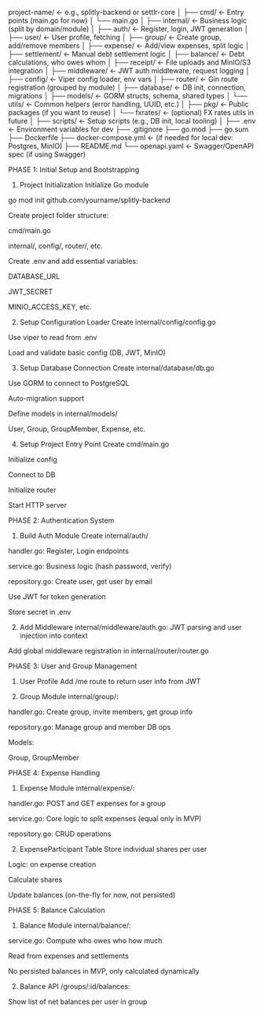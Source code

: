 project-name/                 ← e.g., splitly-backend or settlr-core
│
├── cmd/                      ← Entry points (main.go for now)
│   └── main.go
│
├── internal/                 ← Business logic (split by domain/module)
│   ├── auth/                 ← Register, login, JWT generation
│   ├── user/                 ← User profile, fetching
│   ├── group/                ← Create group, add/remove members
│   ├── expense/              ← Add/view expenses, split logic
│   ├── settlement/           ← Manual debt settlement logic
│   ├── balance/              ← Debt calculations, who owes whom
│   ├── receipt/              ← File uploads and MinIO/S3 integration
│   ├── middleware/           ← JWT auth middleware, request logging
│   ├── config/               ← Viper config loader, env vars
│   ├── router/               ← Gin route registration (grouped by module)
│   ├── database/             ← DB init, connection, migrations
│   ├── models/               ← GORM structs, schema, shared types
│   └── utils/                ← Common helpers (error handling, UUID, etc.)
│
├── pkg/                      ← Public packages (if you want to reuse)
│   └── fxrates/              ← (optional) FX rates utils in future
│
├── scripts/                  ← Setup scripts (e.g., DB init, local tooling)
│
├── .env                      ← Environment variables for dev
├── .gitignore
├── go.mod
├── go.sum
├── Dockerfile
├── docker-compose.yml       ← (if needed for local dev: Postgres, MinIO)
├── README.md
└── openapi.yaml             ← Swagger/OpenAPI spec (if using Swagger)




PHASE 1: Initial Setup and Bootstrapping
1. Project Initialization
Initialize Go module

go mod init github.com/yourname/splitly-backend

Create project folder structure:

cmd/main.go

internal/, config/, router/, etc.

Create .env and add essential variables:

DATABASE_URL

JWT_SECRET

MINIO_ACCESS_KEY, etc.

2. Setup Configuration Loader
Create internal/config/config.go

Use viper to read from .env

Load and validate basic config (DB, JWT, MinIO)

3. Setup Database Connection
Create internal/database/db.go

Use GORM to connect to PostgreSQL

Auto-migration support

Define models in internal/models/

User, Group, GroupMember, Expense, etc.

4. Setup Project Entry Point
Create cmd/main.go

Initialize config

Connect to DB

Initialize router

Start HTTP server

PHASE 2: Authentication System
1. Build Auth Module
Create internal/auth/

handler.go: Register, Login endpoints

service.go: Business logic (hash password, verify)

repository.go: Create user, get user by email

Use JWT for token generation

Store secret in .env

2. Add Middleware
internal/middleware/auth.go: JWT parsing and user injection into context

Add global middleware registration in internal/router/router.go

PHASE 3: User and Group Management
1. User Profile
Add /me route to return user info from JWT

2. Group Module
internal/group/:

handler.go: Create group, invite members, get group info

repository.go: Manage group and member DB ops

Models:

Group, GroupMember

PHASE 4: Expense Handling
1. Expense Module
internal/expense/:

handler.go: POST and GET expenses for a group

service.go: Core logic to split expenses (equal only in MVP)

repository.go: CRUD operations

2. ExpenseParticipant Table
Store individual shares per user

Logic: on expense creation

Calculate shares

Update balances (on-the-fly for now, not persisted)

PHASE 5: Balance Calculation
1. Balance Module
internal/balance/:

service.go: Compute who owes who how much

Read from expenses and settlements

No persisted balances in MVP, only calculated dynamically

2. Balance API
/groups/:id/balances:

Show list of net balances per user in group